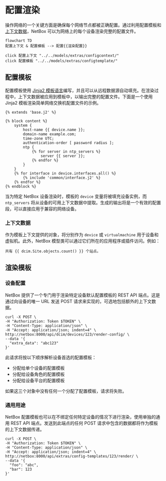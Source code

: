 # 配置渲染

操作网络的一个关键方面是确保每个网络节点都被正确配置。通过利用配置模板和[上下文数据](./context-data.md)，NetBox 可以为网络上的每个设备渲染完整的配置文件。

```mermaid
flowchart TD
配置上下文 & 配置模板 --> 配置{{渲染配置}}

click 配置上下文 "../../models/extras/configcontext/"
click 配置模板 "../../models/extras/configtemplate/"
```

## 配置模板

配置模板使用 [Jinja2 模板语言](https://jinja.palletsprojects.com/)编写，并且可以从远程数据源自动填充。在渲染过程中，上下文数据被应用到模板中，以输出完整的配置文件。下面是一个使用 Jinja2 模板渲染简单网络交换机配置文件的示例。

```jinja2
{% extends 'base.j2' %}

{% block content %}
    system {
        host-name {{ device.name }};
        domain-name example.com;
        time-zone UTC;
        authentication-order [ password radius ];
        ntp {
            {% for server in ntp_servers %}
                server {{ server }};
            {% endfor %}
        }
    }
    {% for interface in device.interfaces.all() %}
        {% include 'common/interface.j2' %}
    {% endfor %}
{% endblock %}
```

当为特定 NetBox 设备渲染时，模板的 `device` 变量将被填充设备实例，而 `ntp_servers` 将从设备的可用上下文数据中提取。生成的输出将是一个有效的配置段，可以直接应用于兼容的网络设备。

### 上下文数据

作为模板上下文提供的对象，将分别作为 `device` 或 `virtualmachine` 用于设备和虚拟机。此外，NetBox 模型类可以通过它们所在的应用程序或插件访问。例如：

```
共有 {{ dcim.Site.objects.count() }} 个站点。
```

## 渲染模板

### 设备配置

NetBox 提供了一个专门用于渲染特定设备默认配置模板的 REST API 端点。这是通过向设备的唯一 URL 发送 POST 请求来实现的，可选地包括额外的上下文数据。

```no-highlight
curl -X POST \
-H "Authorization: Token $TOKEN" \
-H "Content-Type: application/json" \
-H "Accept: application/json; indent=4" \
http://netbox:8000/api/dcim/devices/123/render-config/ \
--data '{
  "extra_data": "abc123"
}'
```

此请求将按以下顺序解析设备首选的配置模板：

* 分配给单个设备的配置模板
* 分配给设备角色的配置模板
* 分配给设备平台的配置模板

如果这三个对象中没有任何一个分配了配置模板，请求将失败。

### 通用用途

NetBox 配置模板也可以在不绑定任何特定设备的情况下进行渲染，使用单独的通用 REST API 端点。发送到此端点的任何 POST 请求中包含的数据都将作为模板的上下文数据传递。

```no-highlight
curl -X POST \
-H "Authorization: Token $TOKEN" \
-H "Content-Type: application/json" \
-H "Accept: application/json; indent=4" \
http://netbox:8000/api/extras/config-templates/123/render/ \
--data '{
  "foo": "abc",
  "bar": 123
}'
```